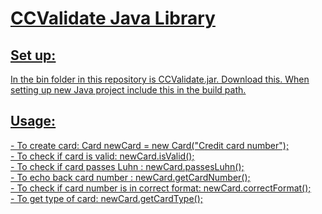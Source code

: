 <h1><u> CCValidate Java Library <u></h1>
 
<h2> Set up: </h2>
<p>
  In the bin folder in this repository is CCValidate.jar. Download this. When setting up new Java project include this in the build path.
  
</p>
<h2> Usage: </h2>
<p>
 -  To create card: Card newCard = new Card("Credit card number"); <br />
 -  To check if card is valid: newCard.isValid();<br />
 -  To check if card passes Luhn : newCard.passesLuhn();<br />
 -  To echo back card number : newCard.getCardNumber();<br />
 -  To check if card number is in correct format: newCard.correctFormat();<br />
 -  To get type of card: newCard.getCardType();<br />
 
 
</p>


